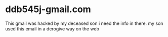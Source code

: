 # ddb545j-gmail.com
This gmail was hacked by my deceased son
i need the info in there.
my son used this email in a derogive way on the web
